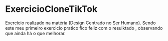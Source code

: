 # ExercicioCloneTikTok
Exercício realizado na matéria (Design Centrado no Ser Humano).
Sendo este meu primeiro exercicio   pratico  fico feliz com o resulktado , observando que ainda há o que melhorar.
